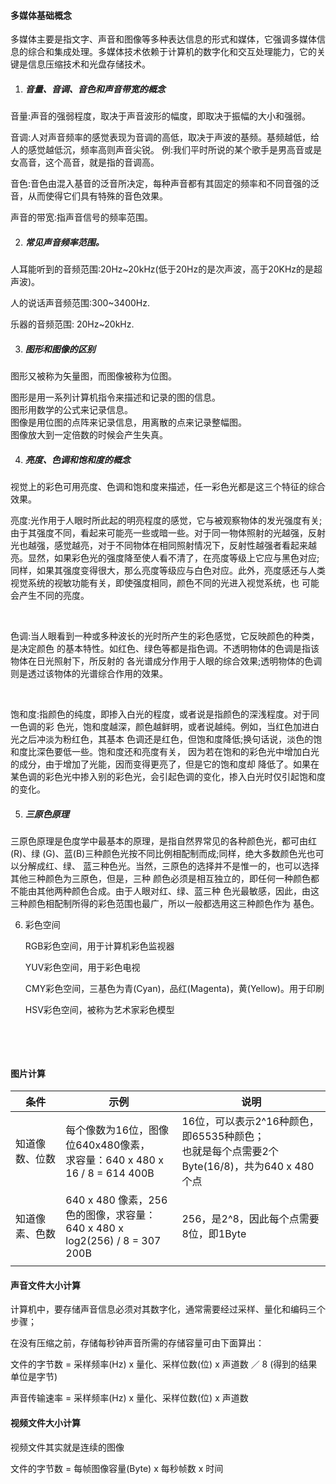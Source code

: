 #### 多媒体基础概念 
多媒体主要是指文字、声音和图像等多种表达信息的形式和媒体，它强调多媒体信息的综合和集成处理。多媒体技术依赖于计算机的数字化和交互处理能力，它的关键是信息压缩技术和光盘存储技术。  
1. ##### 音量、音调、音色和声音带宽的概念  

  音量:声音的强弱程度，取决于声音波形的幅度，即取决于振幅的大小和强弱。  

  音调:人对声音频率的感觉表现为音调的高低，取决于声波的基频。基频越低，给人的感觉越低沉，频率高则声音尖锐。  例:我们平时所说的某个歌手是男高音或是女高音，这个高音，就是指的音调高。

  
  音色:音色由混入基音的泛音所决定，每种声音都有其固定的频率和不同音强的泛音，从而使得它们具有特殊的音色效果。  

  声音的带宽:指声音信号的频率范围。  

2. ##### 常见声音频率范围。  

  人耳能听到的音频范围:20Hz~20kHz(低于20Hz的是次声波，高于20KHz的是超声波)。 

  人的说话声音频范围:300~3400Hz.  

  乐器的音频范围: 20Hz~20kHz. 

3. ##### 图形和图像的区别  

  图形又被称为矢量图，而图像被称为位图。

  图形是用一系列计算机指令来描述和记录的图的信息。  
  图形用数学的公式来记录信息。  
  图像是用位图的点阵来记录信息，用离散的点来记录整幅图。  
  图像放大到一定倍数的时候会产生失真。

4. ##### 亮度、色调和饱和度的概念  

  视觉上的彩色可用亮度、色调和饱和度来描述，任一彩色光都是这三个特征的综合效果。 

  
  亮度:光作用于人眼时所此起的明亮程度的感觉，它与被观察物体的发光强度有关;由于其强度不同，看起来可能亮一些或暗一些。对于同一物体照射的光越强，反射光也越强，感觉越亮，对于不同物体在相同照射情况下，反射性越强者看起来越亮。显然，如果彩色光的强度降至使人看不清了，在亮度等级上它应与黑色对应;同样，如果其强度变得很大，那么亮度等级应与白色对应。此外，亮度感还与人类视觉系统的视敏功能有关，即使强度相同，颜色不同的光进入视觉系统，也 可能会产生不同的亮度。

  ​

  色调:当人眼看到一种或多种波长的光时所产生的彩色感觉，它反映颜色的种类，是决定颜色
  的基本特性。如红色、绿色等都是指色调。不透明物体的色调是指该物体在日光照射下，所反射的
  各光谱成分作用于人眼的综合效果;透明物体的色调则是透过该物体的光谱综合作用的效果。

  ​

  饱和度:指颜色的纯度，即掺入白光的程度，或者说是指颜色的深浅程度。对于同一色调的彩
  色光，饱和度越深，颜色越鲜明，或者说越纯。例如，当红色加进白光之后冲淡为粉红色，其基本
  色调还是红色，但饱和度降低;换句话说，淡色的饱和度比深色要低一些。饱和度还和亮度有关，
  因为若在饱和的彩色光中增加白光的成分，由于增加了光能，因而变得更亮了，但是它的饱和度却
  降低了。如果在某色调的彩色光中掺入别的彩色光，会引起色调的变化，掺入白光时仅引起饱和度
  的变化。

5. ##### 三原色原理

  三原色原理是色度学中最基本的原理，是指自然界常见的各种颜色光，都可由红(R)、绿
  (G)、蓝(B)三种颜色光按不同比例相配制而成;同样，绝大多数颜色光也可以分解成红、绿、
  蓝三种色光。当然，三原色的选择并不是惟一的，也可以选择其他三种颜色为三原色，但是，三种
  颜色必须是相互独立的，即任何一种颜色都不能由其他两种颜色合成。由于人眼对红、绿、蓝三种
  色光最敏感，因此，由这三种颜色相配制所得的彩色范围也最广，所以一般都选用这三种颜色作为
  基色。

6. 彩色空间

   RGB彩色空间，用于计算机彩色监视器

   YUV彩色空间，用于彩色电视

   CMY彩色空间，三基色为青(Cyan)，品红(Magenta)，黄(Yellow)。用于印刷

   HSV彩色空间，被称为艺术家彩色模型

   ​

   ​
#### 图片计算

| 条件           | 示例                                                         | 说明                                                         |
| -------------- | ------------------------------------------------------------ | ------------------------------------------------------------ |
| 知道像数、位数 | 每个像数为16位，图像位640x480像素，<br />求容量：640 x 480 x 16 / 8  = 614 400B | 16位，可以表示2^16种颜色，即65535种颜色；<br />也就是每个点需要2个Byte(16/8)，共为640 x 480 个点 |
| 知道像素、色数 | 640 x 480 像素，256色的图像，求容量：<br />640 x 480 x log2(256) / 8 = 307 200B | 256，是2^8，因此每个点需要8位，即1Byte                       |
|                |                                                              |                                                              |

#### 声音文件大小计算

计算机中，要存储声音信息必须对其数字化，通常需要经过采样、量化和编码三个步骤；

在没有压缩之前，存储每秒钟声音所需的存储容量可由下面算出：

文件的字节数 = 采样频率(Hz) x 量化、采样位数(位) x 声道数 ／ 8 (得到的结果单位是字节)

声音传输速率 = 采样频率(Hz) x 量化、采样位数(位) x 声道数

#### 视频文件大小计算

视频文件其实就是连续的图像

文件的字节数 = 每帧图像容量(Byte) x 每秒帧数 x 时间

